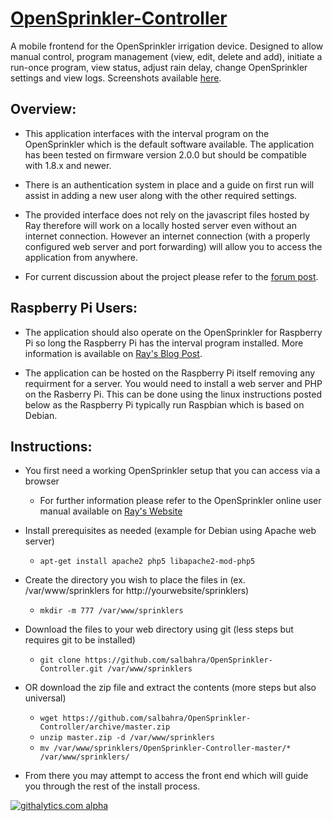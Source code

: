 [OpenSprinkler-Controller](http://salbahra.github.io/OpenSprinkler-Controller)
========================

A mobile frontend for the OpenSprinkler irrigation device. Designed to allow manual control, program management (view, edit, delete and add), initiate a run-once program, view status, adjust rain delay, change OpenSprinkler settings and view logs. Screenshots available [here](http://albahra.com/journal/2013/06/opensprinkler-with-custom-web-app).

Overview:
---------

+ This application interfaces with the interval program on the OpenSprinkler which is the default software available. The application has been tested on firmware version 2.0.0 but should be compatible with 1.8.x and newer.

+ There is an authentication system in place and a guide on first run will assist in adding a new user along with the other required settings.

+ The provided interface does not rely on the javascript files hosted by Ray therefore will work on a locally hosted server even without an internet connection. However an internet connection (with a properly configured web server and port forwarding) will allow you to access the application from anywhere.

+ For current discussion about the project please refer to the [forum post](http://rayshobby.net/phpBB3/viewtopic.php?f=2&t=154). 

Raspberry Pi Users:
-------------------

+ The application should also operate on the OpenSprinkler for Raspberry Pi so long the Raspberry Pi has the interval program installed. More information is available on  [Ray's Blog Post](http://rayshobby.net/?p=6339).

+ The application can be hosted on the Raspberry Pi itself removing any requirment for a server. You would need to install a web server and PHP on the Rasberry Pi. This can be done using the linux instructions posted below as the Raspberry Pi typically run Raspbian which is based on Debian.

Instructions:
-------------

+ You first need a working OpenSprinkler setup that you can access via a browser
  + For further information please refer to the OpenSprinkler online user manual available on [Ray's Website](http://rayshobby.net/?page_id=192)

+ Install prerequisites as needed (example for Debian using Apache web server)
  + ```apt-get install apache2 php5 libapache2-mod-php5``` 

+ Create the directory you wish to place the files in (ex. /var/www/sprinklers for http://yourwebsite/sprinklers)
  + ```mkdir -m 777 /var/www/sprinklers```

+ Download the files to your web directory using git (less steps but requires git to be installed)
  + ```git clone https://github.com/salbahra/OpenSprinkler-Controller.git /var/www/sprinklers```

+ OR download the zip file and extract the contents (more steps but also universal)
  + ```wget https://github.com/salbahra/OpenSprinkler-Controller/archive/master.zip```
  + ```unzip master.zip -d /var/www/sprinklers```
  + ```mv /var/www/sprinklers/OpenSprinkler-Controller-master/* /var/www/sprinklers/```

+ From there you may attempt to access the front end which will guide you through the rest of the install process.

[![githalytics.com alpha](https://cruel-carlota.pagodabox.com/87d3c8783710e88024be2bf608fe8195 "githalytics.com")](http://githalytics.com/salbahra/OpenSprinkler-Controller)
